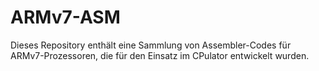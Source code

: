 # ARMv7-ASM
Dieses Repository enthält eine Sammlung von Assembler-Codes für ARMv7-Prozessoren, die für den Einsatz im CPulator entwickelt wurden.
